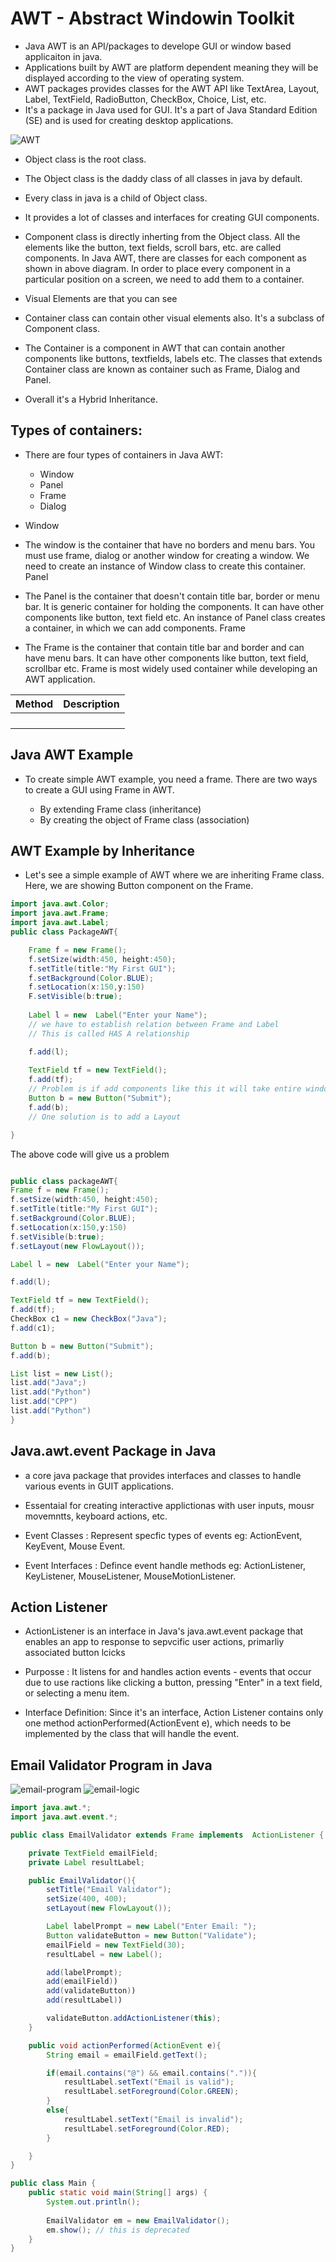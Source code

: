 # AWT - Abstract Windowin Toolkit
- Java AWT is an API/packages to develope GUI or window based applicaiton in java. 
- Applications built by AWT are platform dependent meaning they will be displayed according to the view of  operating system.
- AWT packages provides classes for the AWT API like TextArea, Layout, Label, TextField, RadioButton, CheckBox, Choice, List, etc.
- It's a package in Java used for GUI.  It's a part of Java Standard Edition (SE) and is used for creating desktop applications.

![AWT](https://images.javatpoint.com/java/awt/images/java-awt.png)

- Object class is the root class.
- The Object class  is the daddy class of all classes in java by default. 
- Every class in java is a child of Object class.

-  It provides a lot of classes and interfaces for creating GUI components.

- Component class is directly inherting from the Object class. All the elements like the button, text fields, scroll bars, etc. are called components. In Java AWT, there are classes for each component as shown in above diagram. In order to place every component in a particular position on a screen, we need to add them to a container.

- Visual Elements are that you can see

- Container class can contain other visual elements also.   It's a subclass of Component class.

- The Container is a component in AWT that can contain another components like buttons, textfields, labels etc. The classes that extends Container class are known as container such as Frame, Dialog and Panel.

- Overall it's a Hybrid Inheritance.


## Types of containers:

- There are four types of containers in Java AWT:

    - Window
    - Panel
    - Frame
    - Dialog

- Window

- The window is the container that have no borders and menu bars. You must use frame, dialog or another window for creating a window. We need to create an instance of Window class to create this container.
Panel

- The Panel is the container that doesn't contain title bar, border or menu bar. It is generic container for holding the components. It can have other components like button, text field etc. An instance of Panel class creates a container, in which we can add components.
Frame

- The Frame is the container that contain title bar and border and can have menu bars. It can have other components like button, text field, scrollbar etc. Frame is most widely used container while developing an AWT application.

|Method| Description |
| -------| ------ | 
| | | 
| | |
| | | 
| | |

## Java AWT Example

- To create simple AWT example, you need a frame. There are two ways to create a GUI using Frame in AWT.

    - By extending Frame class (inheritance)
    - By creating the object of Frame class (association)

## AWT Example by Inheritance

- Let's see a simple example of AWT where we are inheriting Frame class. Here, we are showing Button component on the Frame.

```java
import java.awt.Color;
import java.awt.Frame;
import java.awt.Label;
public class PackageAWT{

	Frame f = new Frame();
	f.setSize(width:450, height:450);
	f.setTitle(title:"My First GUI");
	f.setBackground(Color.BLUE);
	f.setLocation(x:150,y:150)
	F.setVisible(b:true);
	
	Label l = new  Label("Enter your Name");
	// we have to establish relation between Frame and Label
	// This is called HAS A relationship

	f.add(l);
	
	TextField tf = new TextField();
	f.add(tf);
	// Problem is if add components like this it will take entire window 
	Button b = new Button("Submit");
	f.add(b);
	// One solution is to add a Layout

}
```
The above code will give us a problem

```java

public class packageAWT{
Frame f = new Frame();
f.setSize(width:450, height:450);
f.setTitle(title:"My First GUI");
f.setBackground(Color.BLUE);
f.setLocation(x:150,y:150)
f.setVisible(b:true);
f.setLayout(new FlowLayout());

Label l = new  Label("Enter your Name");

f.add(l);

TextField tf = new TextField();
f.add(tf);
CheckBox c1 = new CheckBox("Java");
f.add(c1);

Button b = new Button("Submit");
f.add(b);

List list = new List();
list.add("Java";)
list.add("Python")
list.add("CPP")
list.add("Python")
}
```

## Java.awt.event Package in Java 

- a core java package that provides interfaces and classes to handle various events in GUIT applications.
- Essentaial for creating interactive applictionas with user inputs, mousr movemntts, keyboard actions, etc.

- Event Classes : Represent specfic types of events eg: ActionEvent, KeyEvent, Mouse Event.

- Event Interfaces : Defince event handle methods  eg: ActionListener, KeyListener, MouseListener, MouseMotionListener.


## Action Listener
- ActionListener is an interface in Java's java.awt.event package that enables an app to response to sepvcific user actions, primarliy associated button lcicks 

- Purposse : It listens for and handles action  events - events that occur due to use ractions like clicking a button, pressing "Enter" in a text field, or selecting a menu item.

- Interface Definition: Since it's an interface, Action Listener contains only one method actionPerformed(ActionEvent e), which needs to be implemented by the class that will handle the event.


## Email Validator Program in Java
![email-program](./Screenshot%202024-11-04%20092100.png)
![email-logic](Screenshot%202024-11-04%20092824.png)

```java
import java.awt.*;
import java.awt.event.*;

public class EmailValidator extends Frame implements  ActionListener {

    private TextField emailField;
    private Label resultLabel;

    public EmailValidator(){
        setTitle("Email Validator");
        setSize(400, 400);
        setLayout(new FlowLayout());

        Label labelPrompt = new Label("Enter Email: ");
        Button validateButton = new Button("Validate");
        emailField = new TextField(30);
        resultLabel = new Label();

        add(labelPrompt);
        add(emailField))
        add(validateButton))
        add(resultLabel))

        validateButton.addActionListener(this);
    }

    public void actionPerformed(ActionEvent e){
        String email = emailField.getText();

        if(email.contains("@") && email.contains(".")){
            resultLabel.setText("Email is valid");
            resultLabel.setForeground(Color.GREEN);
        }
        else{
            resultLabel.setText("Email is invalid");
            resultLabel.setForeground(Color.RED);
        }

    }
}
```

```java
public class Main {
    public static void main(String[] args) {
        System.out.println();
        
        EmailValidator em = new EmailValidator();
        em.show(); // this is deprecated
    }
}
```



